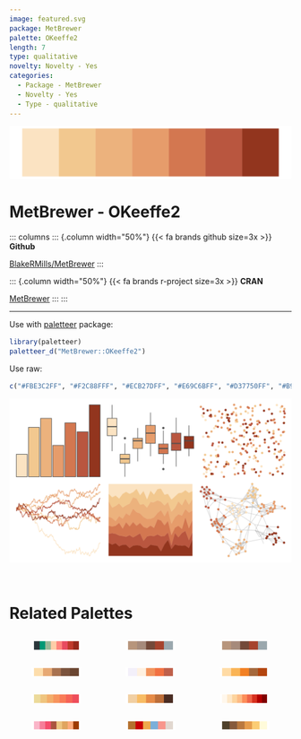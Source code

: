 ```yaml
---
image: featured.svg
package: MetBrewer
palette: OKeeffe2
length: 7
type: qualitative
novelty: Novelty - Yes
categories:
  - Package - MetBrewer
  - Novelty - Yes
  - Type - qualitative
---
```


![](featured.svg)

# MetBrewer - OKeeffe2 

::: columns
::: {.column width="50%"}
{{< fa brands github size=3x >}}
**Github**

[BlakeRMills/MetBrewer](https://github.com/BlakeRMills/MetBrewer)
:::

::: {.column width="50%"}
{{< fa brands r-project size=3x >}}
**CRAN**

[MetBrewer](https://CRAN.R-project.org/package=MetBrewer)
:::
:::

<hr> 

Use with [paletteer](https://emilhvitfeldt.github.io/paletteer/) package:

```r
library(paletteer)
paletteer_d("MetBrewer::OKeeffe2")
```

Use raw:

```r
c("#FBE3C2FF", "#F2C88FFF", "#ECB27DFF", "#E69C6BFF", "#D37750FF", "#B9563FFF", "#92351EFF")
``` 

![](examples.png) 

<br>

# Related Palettes

<div class="list" style="display: grid; grid-template-columns: auto auto auto;"> <figure class="figure">
<a href="../../awtools/a_palette/"> <img src="../../awtools/a_palette/featured.svg" style="width: 100%;" class="figure-img"></a>
</figure> <figure class="figure">
<a href="../../ButterflyColors/hamadryas_feronia/"> <img src="../../ButterflyColors/hamadryas_feronia/featured.svg" style="width: 100%;" class="figure-img"></a>
</figure> <figure class="figure">
<a href="../../ButterflyColors/hamadryas_feronia/"> <img src="../../ButterflyColors/hamadryas_feronia/featured.svg" style="width: 100%;" class="figure-img"></a>
</figure> <figure class="figure">
<a href="../../lisa/JohannJacobUlrich/"> <img src="../../lisa/JohannJacobUlrich/featured.svg" style="width: 100%;" class="figure-img"></a>
</figure> <figure class="figure">
<a href="../../fishualize/Cantherhines_macrocerus/"> <img src="../../fishualize/Cantherhines_macrocerus/featured.svg" style="width: 100%;" class="figure-img"></a>
</figure> <figure class="figure">
<a href="../../calecopal/canary/"> <img src="../../calecopal/canary/featured.svg" style="width: 100%;" class="figure-img"></a>
</figure> <figure class="figure">
<a href="../../rcartocolor/OrYel/"> <img src="../../rcartocolor/OrYel/featured.svg" style="width: 100%;" class="figure-img"></a>
</figure> <figure class="figure">
<a href="../../colRoz/v_acanthurus/"> <img src="../../colRoz/v_acanthurus/featured.svg" style="width: 100%;" class="figure-img"></a>
</figure> <figure class="figure">
<a href="../../RColorBrewer/OrRd/"> <img src="../../RColorBrewer/OrRd/featured.svg" style="width: 100%;" class="figure-img"></a>
</figure> <figure class="figure">
<a href="../../miscpalettes/jojo/"> <img src="../../miscpalettes/jojo/featured.svg" style="width: 100%;" class="figure-img"></a>
</figure> <figure class="figure">
<a href="../../waRhol/basquiat_85/"> <img src="../../waRhol/basquiat_85/featured.svg" style="width: 100%;" class="figure-img"></a>
</figure> <figure class="figure">
<a href="../../PNWColors/Mushroom/"> <img src="../../PNWColors/Mushroom/featured.svg" style="width: 100%;" class="figure-img"></a>
</figure> 
</div>
